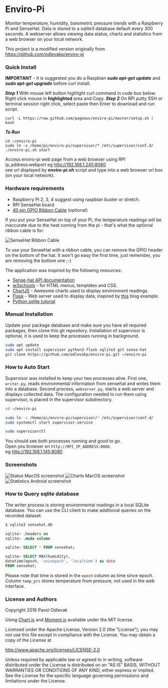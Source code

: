 # Enviro-Pi
Monitor temperature, humidity, barometric pressure trends with a Raspberry Pi and SenseHat.
Data is stored to a sqlite3 database default every 300 seconds.  A webserver
allows viewing data status, charts and statistics from a web browser on your local network.

This project is a modified version originally from https://github.com/odlevakp/enviro-pi

### Quick Install
**IMPORTANT** - It is suggested you do a Raspbian ***sudo apt-get update*** and ***sudo apt-get upgrade***
before curl install.

***Step 1*** With mouse left button highlight curl command in code box below. Right click mouse in **highlighted** area and Copy.
***Step 2*** On RPI putty SSH or terminal session right click, select paste then Enter to download and run script.

    curl -L https://raw.github.com/pageauc/enviro-pi/master/setup.sh | bash

***To Run***

    cd ~/enviro-pi
    sudo ln -s /home/pi/enviro-pi/supervisor/* /etc/supervisor/conf.d/    
    ./enviro-pi.sh start
    
Access enviro-pi web page from a web browser using RPI ip_address:webport eg http://192.168.1.245:8080   
see url displayed by ***enviro-pi.sh*** script and type into a web browser url box (on your local network). 

### Hardware requirements
* Raspberry Pi 2, 3, 4  suggest using raspbian buster or stretch.   
* RPI SenseHat board   
* [40 pin GPIO Ribbon Cable](https://thepihut.com/products/gpio-ribbon-cable-for-raspberry-pi-40-pins) (optional)

If you put your SenseHat on top of your Pi, the temperature readings will be
inaccurate due to the heat coming from the pi - that's what the optional ribbon cable is for:

![SenseHat Ribbon Cable](http://files.phisolutions.eu/enviro-pi-hw1.jpg "SenseHat with Ribbon Cable")

To use your SenseHat with a ribbon cable, you can remove the GPIO header on the bottom of the hat. It won't go easy the first time, just remember, you are removing the bottom one ;-)

The application was inspired by the following resources:

* [Sense-hat API documentation](https://pythonhosted.org/sense-hat/)
* [w3schools](https://pythonhosted.org/sense-hat/) - for HTML menus, templates and CSS.
* [ChartJS](http://www.chartjs.org/docs) - Awesome charts used to display environment readings.
* [Flask](http://flask.pocoo.org/) - Web server used to display data, inspired by [this](https://github.com/pallets/flask/tree/master/examples/flaskr) blog example.
* [Python sqlite tutorial](http://zetcode.com/db/sqlitepythontutorial/)


### Manual Installation
Update your package database and make sure you have all required packages,
then clone this git repository. Installation of supervisor is optional, it
is used to keep the processes running in background.

```bash
sudo apt update
sudo apt install supervisor python3-flask sqlite3 git sense-hat
git clone https://github.com/odlevakp/enviro-pi.git ~/enviro-pi
```

### How to Auto Start
Supervisor was installed to keep your two processes alive. First one, `writer.py`, reads environmental information from sensehat and writes them into a database.
Second process, `webserver.py`, starts a web server and displays collected data. The configuration needed to run them using supervisor, is placed in the
supervisor subdirectory.

```bash
cd ~/enviro-pi

sudo ln -s /home/pi/enviro-pi/supervisor/* /etc/supervisor/conf.d/
sudo systemctl start supervisor.service

sudo supervisorctl
```

You should see both processes running and good to go.   
Open you browser on `http://RPI_IP_ADDRESS:8080`.  
eg http://192.168.1.145:8080


### Screenshots
![Status MacOS screenshot](http://files.phisolutions.eu/status.png "Status MacOS screenshot")
![Charts MacOS screenshot](http://files.phisolutions.eu/charts.png "Charts MacOS screenshot")
![Statistics Android screenshot](http://files.phisolutions.eu/statistics.png "Statistics Android screenshot")

### How to Query sqlite database
The writer process is storing environmental readings in a local SQLite database. You can use the CLI client
to make additional queries on the recorded dataset.


```sql
$ sqlite3 sensehat.db

sqlite> .headers on
sqlite> .mode column

sqlite> SELECT * FROM sensehat;

sqlite> SELECT MAX(humidity),
datetime(epoch, 'unixepoch', 'localtime') as date
FROM sensehat;
```

Please note that time is stored in the `epoch` column as time since epoch. Column `temp_prs` stores temperature from pressure, not used in the web interface.

### License and Authors
Copyright 2016 Pavol Odlevak

Using <a href="http://www.chartjs.org/">Chart.js</a> and <a href="http://momentjs.com/">Moment.js</a> available under the MIT license.

Licensed under the Apache License, Version 2.0 (the "License"); you may not use this file except in compliance with the License. You may obtain a copy of the License at

http://www.apache.org/licenses/LICENSE-2.0

Unless required by applicable law or agreed to in writing, software distributed under the License is distributed on an "AS IS" BASIS, WITHOUT WARRANTIES OR CONDITIONS OF ANY KIND, either express or implied. See the License for the specific language governing permissions and limitations under the License.
